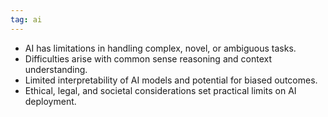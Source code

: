 ```yaml
---
tag: ai
---
```

- AI has limitations in handling complex, novel, or ambiguous tasks.
- Difficulties arise with common sense reasoning and context understanding.
- Limited interpretability of AI models and potential for biased outcomes.
- Ethical, legal, and societal considerations set practical limits on AI deployment.